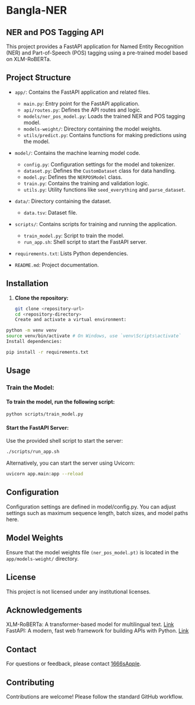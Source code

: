 # Bangla-NER

## NER and POS Tagging API

This project provides a FastAPI application for Named Entity Recognition (NER) and Part-of-Speech (POS) tagging using a pre-trained model based on XLM-RoBERTa.

## Project Structure

- `app/`: Contains the FastAPI application and related files.
  - `main.py`: Entry point for the FastAPI application.
  - `api/routes.py`: Defines the API routes and logic.
  - `models/ner_pos_model.py`: Loads the trained NER and POS tagging model.
  - `models-weight/`: Directory containing the model weights.
  - `utils/predict.py`: Contains functions for making predictions using the model.
- `model/`: Contains the machine learning model code.

  - `config.py`: Configuration settings for the model and tokenizer.
  - `dataset.py`: Defines the `CustomDataset` class for data handling.
  - `model.py`: Defines the `NERPOSModel` class.
  - `train.py`: Contains the training and validation logic.
  - `utils.py`: Utility functions like `seed_everything` and `parse_dataset`.

- `data/`: Directory containing the dataset.

  - `data.tsv`: Dataset file.

- `scripts/`: Contains scripts for training and running the application.

  - `train_model.py`: Script to train the model.
  - `run_app.sh`: Shell script to start the FastAPI server.

- `requirements.txt`: Lists Python dependencies.
- `README.md`: Project documentation.

## Installation

1. **Clone the repository:**

   ```bash
   git clone <repository-url>
   cd <repository-directory>
   Create and activate a virtual environment:
   ```

```bash
python -m venv venv
source venv/bin/activate # On Windows, use `venv\Scripts\activate`
Install dependencies:
```

```bash
pip install -r requirements.txt
```

## Usage

### Train the Model:

#### To train the model, run the following script:

```bash
python scripts/train_model.py
```

#### Start the FastAPI Server:

Use the provided shell script to start the server:

```bash
./scripts/run_app.sh
```

Alternatively, you can start the server using Uvicorn:

```bash
uvicorn app.main:app --reload
```

## Configuration

Configuration settings are defined in model/config.py. You can adjust settings such as maximum sequence length, batch sizes, and model paths here.

## Model Weights

Ensure that the model weights file `(ner_pos_model.pt)` is located in the `app/models-weight/` directory.

## License

This project is not licensed under any institutional licenses.

## Acknowledgements

XLM-RoBERTa: A transformer-based model for multilingual text. [Link](https://huggingface.co/docs/transformers/model_doc/xlm-roberta)
FastAPI: A modern, fast web framework for building APIs with Python. [Link](https://fastapi.tiangolo.com/)

## Contact

For questions or feedback, please contact [1666sApple](https://github.com/1666sApple).

## Contributing

Contributions are welcome! Please follow the standard GitHub workflow.
